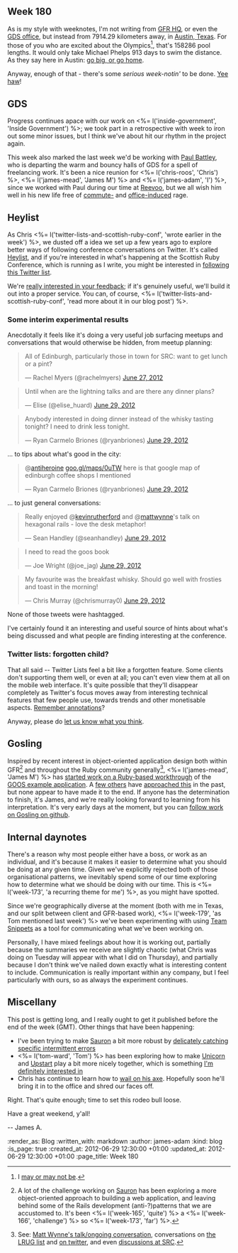Week 180
-------

As is my style with weeknotes, I'm not writing from [GFR HQ][], or even the [GDS office][], but instead from 7914.29 kilometers away, in [Austin, Texas][]. For those of you who are excited about the Olympics[^olympics], that's 158286 pool lengths. It would only take Michael Phelps 913 days to swim the distance. As they say here in Austin: [go big, or go home][].

Anyway, enough of that - there's some _serious week-notin'_ to be done. [Yee haw](http://en.wikipedia.org/wiki/Yeehaw)!

GDS
---

Progress continues apace with our work on <%= l('inside-government', 'Inside Government') %>; we took part in a retrospective with week to iron out some minor issues, but I think we've about hit our rhythm in the project again.

This week also marked the last week we'd be working with [Paul Battley][], who is departing the warm and bouncy halls of GDS for a spell of freelancing work. It's been a nice reunion for <%= l('chris-roos', 'Chris') %>, <%= l('james-mead', 'James M') %> and <%= l('james-adam', 'I') %>, since we worked with Paul during our time at [Reevoo][], but we all wish him well in his new life free of [commute-](https://twitter.com/threedaymonk/status/211032181055827968) and [office-induced](https://twitter.com/threedaymonk/status/205668213449691137) rage.


Heylist
-------

As Chris <%= l('twitter-lists-and-scottish-ruby-conf', 'wrote earlier in the week') %>, we dusted off a idea we set up a few years ago to explore better ways of following conference conversations on Twitter. It's called [Heylist][], and if you're interested in what's happening at the Scottish Ruby Conference, which is running as I write, you might be interested in [following this Twitter list][heylist-src-2012].

We're [really interested in your feedback](https://twitter.com/intent/tweet?in_reply_to=217913868066889730); if it's genuinely useful, we'll build it out into a proper service. You can, of course, <%= l('twitter-lists-and-scottish-ruby-conf', 'read more about it in our blog post') %>.


### Some interim experimental results

Anecdotally it feels like it's doing a very useful job surfacing meetups and conversations that would otherwise be hidden, from meetup planning:

<blockquote class="twitter-tweet tw-align-center"><p>All of Edinburgh, particularly those in town for SRC: want to get lunch or a pint?</p>&mdash; Rachel Myers (@rachelmyers) <a href="https://twitter.com/rachelmyers/status/217954984753500162" data-datetime="2012-06-27T12:18:12+00:00">June 27, 2012</a></blockquote>
<script src="//platform.twitter.com/widgets.js" charset="utf-8"></script>

<blockquote class="twitter-tweet tw-align-center"><p>Until when are the lightning talks and are there any dinner plans?</p>&mdash; Elise (@elise_huard) <a href="https://twitter.com/elise_huard/status/218769402223534080" data-datetime="2012-06-29T18:14:24+00:00">June 29, 2012</a></blockquote>
<script src="//platform.twitter.com/widgets.js" charset="utf-8"></script>

<blockquote class="twitter-tweet tw-align-center"><p>Anybody interested in doing dinner instead of the whisky tasting tonight? I need to drink less tonight.</p>&mdash; Ryan Carmelo Briones (@ryanbriones) <a href="https://twitter.com/ryanbriones/status/218711233564643328" data-datetime="2012-06-29T14:23:16+00:00">June 29, 2012</a></blockquote>

... to tips about what's good in the city:

<blockquote class="twitter-tweet tw-align-center"><p>@<a href="https://twitter.com/antiheroine">antiheroine</a> <a href="http://t.co/XvX1wBxX" title="http://goo.gl/maps/0uTW">goo.gl/maps/0uTW</a> here is that google map of edinburgh coffee shops I mentioned</p>&mdash; Ryan Carmelo Briones (@ryanbriones) <a href="https://twitter.com/ryanbriones/status/218719110861832192" data-datetime="2012-06-29T14:54:34+00:00">June 29, 2012</a></blockquote>

... to just general conversations:

<blockquote class="twitter-tweet tw-align-center"><p>Really enjoyed @<a href="https://twitter.com/kevinrutherford">kevinrutherford</a> and @<a href="https://twitter.com/mattwynne">mattwynne</a>'s talk on hexagonal rails - love the desk metaphor!</p>&mdash; Sean Handley (@seanhandley) <a href="https://twitter.com/seanhandley/status/218693483626627072" data-datetime="2012-06-29T13:12:44+00:00">June 29, 2012</a></blockquote>

<blockquote class="twitter-tweet tw-align-center"><p>I need to read the goos book</p>&mdash; Joe Wright (@joe_jag) <a href="https://twitter.com/joe_jag/status/218689539160555521" data-datetime="2012-06-29T12:57:03+00:00">June 29, 2012</a></blockquote>
<script src="//platform.twitter.com/widgets.js" charset="utf-8"></script>

<blockquote class="twitter-tweet tw-align-center"><p>My favourite was the breakfast whisky. Should go well with frosties and toast in the morning!</p>&mdash; Chris Murray (@chrismurray0) <a href="https://twitter.com/chrismurray0/status/218793240630013952" data-datetime="2012-06-29T19:49:08+00:00">June 29, 2012</a></blockquote>
<script src="//platform.twitter.com/widgets.js" charset="utf-8"></script>

None of those tweets were hashtagged.

I've certainly found it an interesting and useful source of hints about what's being discussed and what people are finding interesting at the conference.

### Twitter lists: forgotten child?

That all said -- Twitter Lists feel a bit like a forgotten feature. Some clients don't supporting them well, or even at all; you can't even view them at all on the mobile web interface. It's quite possible that they'll disappear completely as Twitter's focus moves away from interesting technical features that few people use, towards trends and other monetisable aspects. [Remember annotations](http://sqlblog.com/blogs/jamie_thomson/archive/2012/01/25/whatever-happened-to-twitter-annotations.aspx)?

Anyway, please do [let us know what you think](https://twitter.com/intent/tweet?in_reply_to=217913868066889730).

Gosling
-------

Inspired by recent interest in object-oriented application design both within GFR[^oo-sauron] and throughout the Ruby community generally[^oo-ruby], <%= l('james-mead', 'James M') %> has [started work on a Ruby-based workthrough][gosling] of the [GOOS example application][GOOS]. A [few others](https://github.com/marick/growing-oo-software-in-ruby) have [approached this](https://github.com/seanhandley/goos-ruby) in the past, but none appear to have made it to the end. If anyone has the determination to finish, it's James, and we're really looking forward to learning from his interpretation. It's very early days at the moment, but you can [follow work on Gosling on github][gosling].


Internal daynotes
------------

There's a reason why most people either have a boss, or work as an individual, and it's because it makes it easier to determine what you should be doing at any given time. Given we've explicitly rejected both of those organisational patterns, we inevitably spend some of our time exploring how to determine what we should be doing with our time. This is <%= l('week-173', 'a recurring theme for me') %>, as you might have spotted.

Since we're geographically diverse at the moment (both with me in Texas, and our split between client and GFR-based work), <%= l('week-179', 'as Tom mentioned last week') %> we've been experimenting with using [Team Snippets][] as a tool for communicating what we've been working on.

Personally, I have mixed feelings about how it is working out, partially because the summaries we receive are slightly chaotic (what Chris was doing on Tuesday will appear with what I did on Thursday), and partially because I don't think we've nailed down exactly what is interesting content to include. Communication is really important within any company, but I feel particularly with ours, so as always the experiment continues.


Miscellany
-----

This post is getting long, and I really ought to get it published before the end of the week (GMT). Other things that have been happening:

* I've been trying to make [Sauron][] a bit more robust by [delicately catching specific intermittent errors](https://github.com/freerange/sauron/commit/fb42e269df119db76ce713f02849ffeb43f5f5dd)
* <%= l('tom-ward', 'Tom') %> has been exploring how to make [Unicorn](http://unicorn.bogomips.org/) and [Upstart](http://upstart.ubuntu.com/) play a bit more nicely together, which is something [I'm definitely interested in](https://github.com/freerange/printer/issues/17)
* Chris has continue to learn how to [wail on his axe](http://youtu.be/Sv3vp8dTKWk?t=18s). Hopefully soon he'll bring it in to the office and shred our faces off.

Right. That's quite enough; time to set this rodeo bull loose.

Have a great weekend, y'all!

-- James A.


[^olympics]: I [may or may not be](https://twitter.com/lazyatom/status/217710039148937218).

[^oo-sauron]: A lot of the challenge working on [Sauron][] has been exploring a more object-oriented approach to building a web application, and leaving behind some of the Rails development (anti-?)patterns that we are accustomed to. It's been <%= l('week-165', 'quite') %> a <%= l('week-166', 'challenge') %> so <%= l('week-173', 'far') %>.

[^oo-ruby]: See: [Matt Wynne's talk/ongoing conversation](http://www.youtube.com/watch?v=dmZ7GszIqkE), conversations on [the LRUG list](http://lists.lrug.org/pipermail/chat-lrug.org/2012-June/007717.html) and [on twitter](https://twitter.com/dhh/status/216246759544983552), and even [discussions at SRC](https://gist.github.com/2980318).

[GFR HQ]: /
[GDS office]: http://digital.cabinetoffice.gov.uk/
[Austin, Texas]: http://maps.stamen.com/watercolor/#15/30.2842/-97.7346
[Paul Battley]: http://poru.com
[Reevoo]: http://reevoo.com
[Sauron]: http://github.com/freerange/sauron
[GOOS]: http://www.growing-object-oriented-software.com/
[gosling]: http://github.com/freerange/gosling
[go big, or go home]: http://www.urbandictionary.com/define.php?term=go%20big%20or%20go%20home
[Team Snippets]: http://teamsnippets.com/
[Heylist]: http://twitter.com/heylist
[heylist-src-2012]: http://twitter.com/heylist/src-2012

:render_as: Blog
:written_with: markdown
:author: james-adam
:kind: blog
:is_page: true
:created_at: 2012-06-29 12:30:00 +01:00
:updated_at: 2012-06-29 12:30:00 +01:00
:page_title: Week 180
